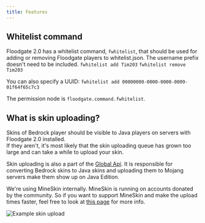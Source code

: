 ```yaml
---
title: Features
---
```


## Whitelist command

Floodgate 2.0 has a whitelist command, `fwhitelist`, that should be used for adding or removing Floodgate players to whitelist.json. The username prefix doesn't need to be included.
`fwhitelist add Tim203`
`fwhitelist remove Tim203`

You can also specify a UUID: `fwhitelist add 00000000-0000-0000-0009-01f64f65c7c3`

The permission node is `floodgate.command.fwhitelist`.

## What is skin uploading?
Skins of Bedrock player should be visible to Java players on servers with Floodgate 2.0 installed.  
If they aren't, it's most likely that the skin uploading queue has grown too large and can take a while to upload your skin.

Skin uploading is also a part of the [Global Api](/geyser/global-api). It is responsible for converting Bedrock skins to Java skins and uploading them to Mojang servers make them show up on Java Edition.

We're using MineSkin internally. MineSkin is running on accounts donated by the community. So if you want to support MineSkin and make the upload times faster, feel free to look at [this page](https://mineskin.org/account) for more info.

![Example skin upload](https://cdn.discordapp.com/attachments/613168850925649981/815969801763160104/unknown.png)
